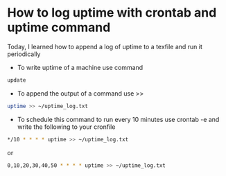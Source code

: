 # How to log uptime with crontab and uptime command  

Today, I learned how to append a log of uptime to a texfile and run it periodically

 - To write uptime of a machine use command 

 ```bash
update
```
 - To append the output of a command use >> 
 ```bash
uptime >> ~/uptime_log.txt
```

 - To schedule this command to run every 10 minutes use crontab -e and write the following to your cronfile 
 ```bash
*/10 * * * * uptime >> ~/uptime_log.txt
```
or 
 ```bash
0,10,20,30,40,50 * * * * uptime >> ~/uptime_log.txt
```

